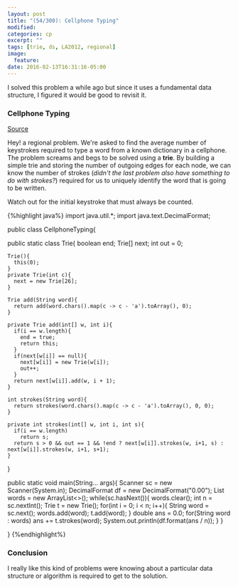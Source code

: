```yaml
---
layout: post
title: "(54/300): Cellphone Typing"
modified:
categories: cp
excerpt: ""
tags: [trie, ds, LA2012, regional]
image:
  feature:
date: 2016-02-13T16:31:16-05:00
---
```


I solved this problem a while ago but since it uses a fundamental data structure, I figured it would be good to revisit it.

### Cellphone Typing
<a href="https://icpcarchive.ecs.baylor.edu/index.php?option=com_onlinejudge&Itemid=8&category=572&page=show_problem&problem=4144" target="\_blank">Source</a>

Hey! a regional problem. We're asked to find the average number of keystrokes required to type a word from a known dictionary in a cellphone. The problem screams and begs to be solved using a **trie**. By building a simple trie and storing the number of outgoing edges for each node, we can know the number of strokes (*didn't the last problem also have something to do with strokes?*) required for us to uniquely identify the word that is going to be written.

Watch out for the initial keystroke that must always be counted.

{%highlight java%}
import java.util.*;
import java.text.DecimalFormat;

public class CellphoneTyping{

  public static class Trie{
    boolean end;
    Trie[] next;
    int out = 0;

    Trie(){
      this(0);
    }
    private Trie(int c){
      next = new Trie[26];
    }

    Trie add(String word){
      return add(word.chars().map(c -> c - 'a').toArray(), 0);
    }

    private Trie add(int[] w, int i){
      if(i == w.length){
        end = true;
        return this;
      }
      if(next[w[i]] == null){
        next[w[i]] = new Trie(w[i]);
        out++;
      }
      return next[w[i]].add(w, i + 1);
    }

    int strokes(String word){
      return strokes(word.chars().map(c -> c - 'a').toArray(), 0, 0);
    }

    private int strokes(int[] w, int i, int s){
      if(i == w.length)
        return s;
      return s > 0 && out == 1 && !end ? next[w[i]].strokes(w, i+1, s) : next[w[i]].strokes(w, i+1, s+1);
    }

  }

  public static void main(String... args){
    Scanner sc = new Scanner(System.in);
    DecimalFormat df = new DecimalFormat("0.00");
    List<String> words = new ArrayList<>();
    while(sc.hasNext()){
      words.clear();
      int n = sc.nextInt();
      Trie t = new Trie();
      for(int i = 0; i < n; i++){
        String word = sc.next();
        words.add(word);
        t.add(word);
      }
      double ans = 0.0;
      for(String word : words)
        ans += t.strokes(word);
      System.out.println(df.format(ans / n));
    }
  }

}
{%endhighlight%}


### Conclusion

I really like this kind of problems were knowing about a particular data structure or algorithm is required to get to the solution.
